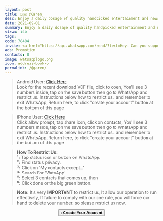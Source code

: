 ```yaml
---
layout: post
title: 🇯🇲 @Garen
desc: Enjoy a daily dosage of quality handpicked entertainment and news Via our WhatsApp Status updates
date: 2021-09-01
summary: Enjoy a daily dosage of quality handpicked entertainment and news Via your WhatsApp Status, My Id Code is: {{page.code}} I'm a proud member since
views: 150
tags: 
code: 78484
invite: <a href="https://api.whatsapp.com/send/?text=Hey, Can you support this - WatsApp Tv - Using my link 🔗 below%0A%0A👉 https://www.watsapp.tv/@garen%20" class="page-scroll">Invite Friends</a>
ads: Promotion
contacts: 0
image: watsapplogo.png
icon: address-book-o
permalink: /@garen/
---
```



><i class="fa fa-android"></i> Android User: <a href="/watsapptv.vcf" target="_blank" class="page-scroll">Click Here</a><br>Look for the recent download VCF file, click to open, You'll see 3 numbers inside, tap on the save button then go to WhatsApp and restrict us. Instructions below how to restrict us.. and remember to exit WhatsApp, Return here, to click "create your account" button at the bottom of this page

><i class="fa fa-apple"></i> iPhone User: <a href="/watsapptv.vcf" target="_blank" class="page-scroll">Click Here</a><br>Click allow prompt, tap share icon, click on contacts, You'll see 3 numbers inside, tap on the save button then go to WhatsApp and restrict us. Instructions below how to restrict us.. and remember to exit WhatsApp, Return here, to click "create your account" button at the bottom of this page
   
><b>How To Restrict Us:</b><br>
><b>¹:</b> Tap status icon or button on WhatsApp.<br>
><b>²:</b> Find status privacy.<br>
><b>³:</b> Click on 'My contacts except...'<br>
><b>⁴:</b> Search For 'WatsApp'<br> 
><b>⁵:</b> Select 3 contacts that comes up, then <br>
><b>⁶:</b> Click done or the big green button.

><b>Note:</b> It's very <b>IMPORTANT</b> to restrict us, It allow our operation to run effectively, If failure to comply with our one rule, you will force our hand to delete your number, so please restrict us now.

<center><a href="/@garen/signup" class="page-scroll"><button class="btn btn-outline btn-xl" id="#signup"><strong><i class="fa fa-address-book-o"></i> : Create Your Account</strong></button></a></center>
                             
